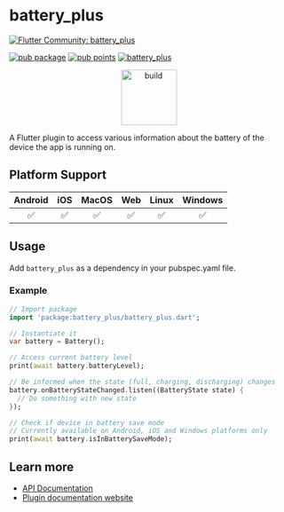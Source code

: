 # battery_plus

[![Flutter Community: battery_plus](https://fluttercommunity.dev/_github/header/battery_plus)](https://github.com/fluttercommunity/community)

[![pub package](https://img.shields.io/pub/v/battery_plus.svg)](https://pub.dev/packages/battery_plus)
[![pub points](https://img.shields.io/pub/points/battery_plus?color=2E8B57&label=pub%20points)](https://pub.dev/packages/battery_plus/score)
[![battery_plus](https://github.com/fluttercommunity/plus_plugins/actions/workflows/battery_plus.yaml/badge.svg)](https://github.com/fluttercommunity/plus_plugins/actions/workflows/battery_plus.yaml)

<p class="center">
<center><a href="https://flutter.dev/docs/development/packages-and-plugins/favorites" target="_blank" rel="noreferrer noopener"><img src="../../../website/static/img/flutter-favorite-badge.png" width="100" alt="build"></a></center>
</p>

A Flutter plugin to access various information about the battery of the device the app is running on.

## Platform Support

| Android | iOS | MacOS | Web | Linux | Windows |
| :-----: | :-: | :---: | :-: | :---: | :----: |
|   ✅    | ✅  |  ✅   | ✅  |  ✅   |   ✅   |

## Usage

Add `battery_plus` as a dependency in your pubspec.yaml file.

### Example

```dart
// Import package
import 'package:battery_plus/battery_plus.dart';

// Instantiate it
var battery = Battery();

// Access current battery level
print(await battery.batteryLevel);

// Be informed when the state (full, charging, discharging) changes
battery.onBatteryStateChanged.listen((BatteryState state) {
  // Do something with new state
});

// Check if device in battery save mode
// Currently available on Android, iOS and Windows platforms only
print(await battery.isInBatterySaveMode);
```

## Learn more

- [API Documentation](https://pub.dev/documentation/battery_plus/latest/battery_plus/battery_plus-library.html)
- [Plugin documentation website](https://plus.fluttercommunity.dev/docs/battery_plus/overview)
